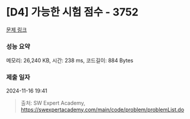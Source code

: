 # [D4] 가능한 시험 점수 - 3752 

[문제 링크](https://swexpertacademy.com/main/code/problem/problemDetail.do?contestProbId=AWHPkqBqAEsDFAUn) 

### 성능 요약

메모리: 26,240 KB, 시간: 238 ms, 코드길이: 884 Bytes

### 제출 일자

2024-11-16 19:41



> 출처: SW Expert Academy, https://swexpertacademy.com/main/code/problem/problemList.do